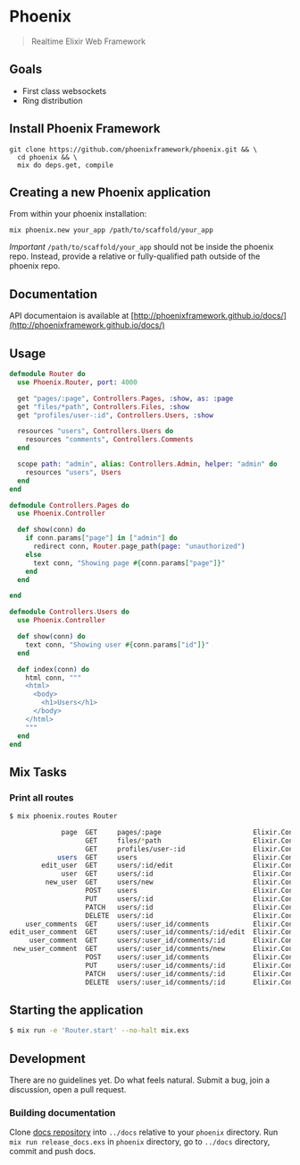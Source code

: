 # Phoenix
> Realtime Elixir Web Framework

## Goals
- First class websockets
- Ring distribution

## Install Phoenix Framework
```console
git clone https://github.com/phoenixframework/phoenix.git && \
  cd phoenix && \
  mix do deps.get, compile
```

## Creating a new Phoenix application
From within your phoenix installation:

```console
mix phoenix.new your_app /path/to/scaffold/your_app
```
*Important* `/path/to/scaffold/your_app` should not be inside the phoenix repo.
Instead, provide a relative or fully-qualified path outside of the phoenix
repo.

## Documentation

API documentaion is available at [http://phoenixframework.github.io/docs/](http://phoenixframework.github.io/docs/)

## Usage

```elixir
defmodule Router do
  use Phoenix.Router, port: 4000

  get "pages/:page", Controllers.Pages, :show, as: :page
  get "files/*path", Controllers.Files, :show
  get "profiles/user-:id", Controllers.Users, :show

  resources "users", Controllers.Users do
    resources "comments", Controllers.Comments
  end

  scope path: "admin", alias: Controllers.Admin, helper: "admin" do
    resources "users", Users
  end
end

defmodule Controllers.Pages do
  use Phoenix.Controller

  def show(conn) do
    if conn.params["page"] in ["admin"] do
      redirect conn, Router.page_path(page: "unauthorized")
    else
      text conn, "Showing page #{conn.params["page"]}"
    end
  end

end

defmodule Controllers.Users do
  use Phoenix.Controller

  def show(conn) do
    text conn, "Showing user #{conn.params["id"]}"
  end

  def index(conn) do
    html conn, """
    <html>
      <body>
        <h1>Users</h1>
      </body>
    </html>
    """
  end
end
```

## Mix Tasks

### Print all routes

```bash
$ mix phoenix.routes Router

             page  GET     pages/:page                       Elixir.Controllers.Pages#show
                   GET     files/*path                       Elixir.Controllers.Files#show
                   GET     profiles/user-:id                 Elixir.Controllers.Users#show
            users  GET     users                             Elixir.Controllers.Users#index
        edit_user  GET     users/:id/edit                    Elixir.Controllers.Users#edit
             user  GET     users/:id                         Elixir.Controllers.Users#show
         new_user  GET     users/new                         Elixir.Controllers.Users#new
                   POST    users                             Elixir.Controllers.Users#create
                   PUT     users/:id                         Elixir.Controllers.Users#update
                   PATCH   users/:id                         Elixir.Controllers.Users#update
                   DELETE  users/:id                         Elixir.Controllers.Users#destroy
    user_comments  GET     users/:user_id/comments           Elixir.Controllers.Comments#index
edit_user_comment  GET     users/:user_id/comments/:id/edit  Elixir.Controllers.Comments#edit
     user_comment  GET     users/:user_id/comments/:id       Elixir.Controllers.Comments#show
 new_user_comment  GET     users/:user_id/comments/new       Elixir.Controllers.Comments#new
                   POST    users/:user_id/comments           Elixir.Controllers.Comments#create
                   PUT     users/:user_id/comments/:id       Elixir.Controllers.Comments#update
                   PATCH   users/:user_id/comments/:id       Elixir.Controllers.Comments#update
                   DELETE  users/:user_id/comments/:id       Elixir.Controllers.Comments#destroy
```

## Starting the application

```bash
$ mix run -e 'Router.start' --no-halt mix.exs
```

## Development

There are no guidelines yet. Do what feels natural. Submit a bug, join a discussion, open a pull request.

### Building documentation

Clone [docs repository](https://github.com/phoenixframework/docs) into `../docs` relative to your `phoenix` directory. Run `mix run release_docs.exs` in `phoenix` directory, go to `../docs` directory, commit and push docs.
